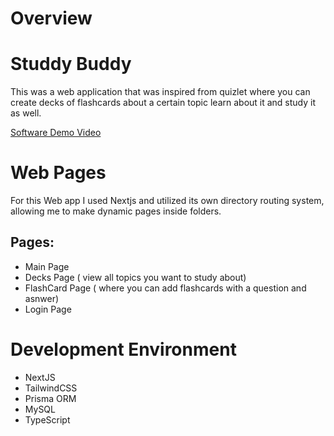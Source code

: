# Overview

# Studdy Buddy

This was a web application that was inspired from quizlet where you can create decks of flashcards about a certain topic learn about it and study it as well.

[Software Demo Video](http://youtube.link.goes.here)

# Web Pages

For this Web app I used Nextjs and utilized its own directory routing system, allowing me to make dynamic pages inside folders. 

## Pages: 

- Main Page
- Decks Page ( view all topics you want to study about)
- FlashCard Page ( where you can add flashcards with a question and asnwer) 
- Login Page

# Development Environment

* NextJS
* TailwindCSS
* Prisma ORM
* MySQL
* TypeScript
